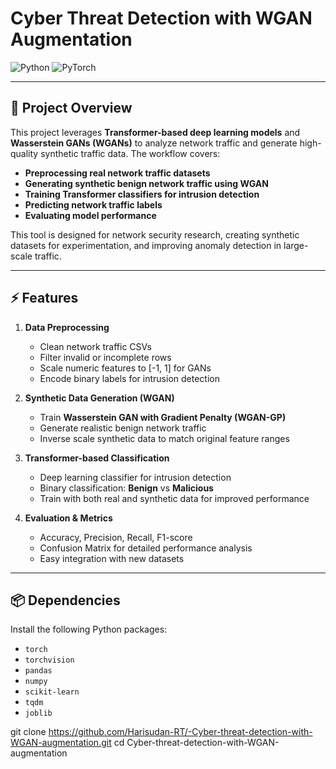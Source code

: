 # Cyber Threat Detection with WGAN Augmentation

![Python](https://img.shields.io/badge/Python-3.10-blue)
![PyTorch](https://img.shields.io/badge/PyTorch-2.1-red)

---

## 🔹 Project Overview

This project leverages **Transformer-based deep learning models** and **Wasserstein GANs (WGANs)** to analyze network traffic and generate high-quality synthetic traffic data. The workflow covers:

- **Preprocessing real network traffic datasets**
- **Generating synthetic benign network traffic using WGAN**
- **Training Transformer classifiers for intrusion detection**
- **Predicting network traffic labels**
- **Evaluating model performance**

This tool is designed for network security research, creating synthetic datasets for experimentation, and improving anomaly detection in large-scale traffic.

---

## ⚡ Features

1. **Data Preprocessing**
   - Clean network traffic CSVs
   - Filter invalid or incomplete rows
   - Scale numeric features to [-1, 1] for GANs
   - Encode binary labels for intrusion detection

2. **Synthetic Data Generation (WGAN)**
   - Train **Wasserstein GAN with Gradient Penalty (WGAN-GP)**
   - Generate realistic benign network traffic
   - Inverse scale synthetic data to match original feature ranges

3. **Transformer-based Classification**
   - Deep learning classifier for intrusion detection
   - Binary classification: **Benign** vs **Malicious**
   - Train with both real and synthetic data for improved performance

4. **Evaluation & Metrics**
   - Accuracy, Precision, Recall, F1-score
   - Confusion Matrix for detailed performance analysis
   - Easy integration with new datasets

---
## 📦 Dependencies

Install the following Python packages:

- `torch`  
- `torchvision`  
- `pandas`  
- `numpy`  
- `scikit-learn`  
- `tqdm`  
- `joblib`  


git clone https://github.com/Harisudan-RT/-Cyber-threat-detection-with-WGAN-augmentation.git
cd Cyber-threat-detection-with-WGAN-augmentation

